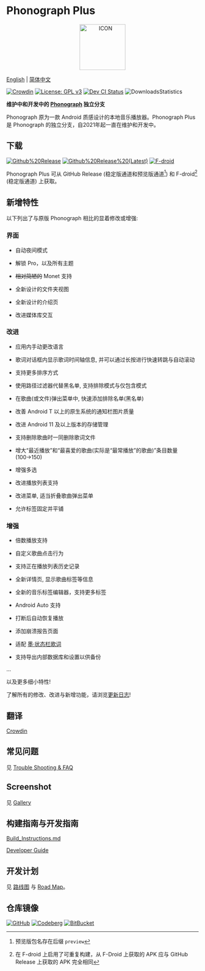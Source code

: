 # Phonograph Plus

<p align="center">
    <img src= "fastlane/metadata/android/en-US/images/icon.png" alt="ICON" height="120"/>
</p>

[English](./README.md) |
[简体中文](./README_ZH.md)
<br/>


[![Crowdin](https://badges.crowdin.net/phonograph-plus/localized.svg)](https://crowdin.com/project/phonograph-plus)
[![License: GPL v3](https://img.shields.io/badge/License-GPL%20v3-blue.svg)](https://github.com/chr56/Phonograph_Plus/blob/release/LICENSE.txt)
[<img src="https://github.com/chr56/Phonograph_Plus/actions/workflows/dev.yml/badge.svg" alt="Dev CI Status">](https://github.com/chr56/Phonograph_Plus/actions/workflows/dev.yml)
![DownloadsStatistics](https://img.shields.io/github/downloads/chr56/Phonograph_Plus/total)


**维护中和开发中的 [Phonograph](https://github.com/kabouzeid/Phonograph) 独立分支**

Phonograph 原为一款 Android 质感设计的本地音乐播放器。Phonograph Plus 是 Phonograph 的独立分支，自2021年起一直在维护和开发中。


## **下载**

[<img src="https://img.shields.io/github/v/release/chr56/phonograph_plus?label=Github%20Releases" alt="Github%20Release">](https://github.com/chr56/Phonograph_Plus/releases/latest)
[<img src="https://img.shields.io/github/v/release/chr56/phonograph_plus?label=Github%20Releases%20(Latest)&include_prereleases" alt="Github%20Release%20(Latest)">](https://github.com/chr56/Phonograph_Plus/releases/)
[<img src="https://img.shields.io/f-droid/v/player.phonograph.plus?label=F-droid" alt="F-droid">](https://f-droid.org/packages/player.phonograph.plus/)

Phonograph Plus 可从 GitHub Release (稳定版通道和预览版通道[^1]) 和 F-droid[^2] (稳定版通道) 上获取。

[^1]: 预览版包名存在后缀 `preview`

[^2]: 在 F-droid 上启用了可重复构建，从 F-Droid 上获取的 APK 应与 GitHub Release 上获取的 APK 完全相同


## **新增特性**

以下列出了与原版 Phonograph 相比的显着修改或增强:

### 界面

- 自动夜间模式

- 解锁 Pro，以及所有主题

- <del>相对简陋的</del> Monet 支持

- 全新设计的文件夹视图

- 全新设计的介绍页

- 改进媒体库交互

### 改进

- 应用内手动更改语言

- 歌词对话框内显示歌词时间轴信息, 并可以通过长按进行快速转跳与自动滚动

- 支持更多排序方式

- 使用路径过滤器代替黑名单, 支持排除模式与仅包含模式

- 在歌曲(或文件)弹出菜单中, 快速添加排除名单(黑名单)

- 改善 Android T 以上的原生系统的通知栏图片质量

- 改进 Android 11 及以上版本的存储管理

- 支持删除歌曲时一同删除歌词文件

- 增大“最近播放”和“最喜爱的歌曲(实际是“最常播放”的歌曲)”条目数量(100→150)

- 增强多选

- 改进播放列表支持

- 改进菜单, 适当折叠歌曲弹出菜单

- 允许标签固定并平铺


### 增强

- 倍数播放支持

- 自定义歌曲点击行为

- 支持正在播放列表历史记录

- 全新详情页, 显示歌曲标签等信息

- 全新的音乐标签编辑器，支持更多标签

- Android Auto 支持

- 打断后自动恢复播放

- 添加崩溃报告页面

- 适配 [墨·状态栏歌词](https://github.com/Block-Network/StatusBarLyric)

- 支持导出内部数据库和设置以供备份

...

以及更多细小特性!

了解所有的修改、改进与新增功能，请浏览[更新日志](https://phonographplus.github.io/changelogs/changeslogs/changelog-ZH-CN.html)!

## **翻译**

[Crowdin](https://crowdin.com/project/phonograph-plus)

## **常见问题**
见 [Trouble Shooting & FAQ](docs/FAQ.md)

## **Screenshot**
见 [Gallery](docs/Gallery.md)

## **构建指南与开发指南**

[Build_Instructions.md](docs/Build_Instructions.md)

[Developer Guide](docs/Developer_Guide.md)

## **开发计划**

见 [路线图](docs/Road_Map_ZH.md) 与 [Road Map](docs/Road_Map.md)。

## **仓库镜像**

[![GitHub](https://img.shields.io/badge/Git-Github-Blue)](https://github.com/chr56/Phonograph_Plus/)
[![Codeberg](https://img.shields.io/badge/Git-Codeberg-Blue)](https://codeberg.org/PhonographPlus/Phonograph_Plus)
[![BitBucket](https://img.shields.io/badge/Git-BitBucket-Blue)](https://bitbucket.org/phonograph-plus/phonograph_plus/)
